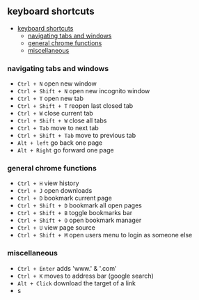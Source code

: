 ## keyboard shortcuts
- [keyboard shortcuts](#keyboard-shortcuts)
  - [navigating tabs and windows](#navigating-tabs-and-windows)
  - [general chrome functions](#general-chrome-functions)
  - [miscellaneous](#miscellaneous)

### navigating tabs and windows
- `Ctrl + N` open new window
- `Ctrl + Shift + N` open new incognito window
- `Ctrl + T` open new tab
- `Ctrl + Shift + T` reopen last closed tab
- `Ctrl + W` close current tab
- `Ctrl + Shift + W` close all tabs
- `Ctrl + Tab` move to next tab
- `Ctrl + Shift + Tab` move to previous tab
- `Alt + left` go back one page
- `Alt + Right` go forward one page

### general chrome functions
- `Ctrl + H` view history
- `Ctrl + J` open downloads
- `Ctrl + D` bookmark current page
- `Ctrl + Shift + D` bookmark all open pages
- `Ctrl + Shift + B` toggle bookmarks bar
- `Ctrl + Shift + O` open bookmark manager
- `Ctrl + U` view page source
- `Ctrl + Shift + M` open users menu to login as someone else

### miscellaneous
- `Ctrl + Enter` adds 'www.' & '.com'
- `Ctrl + K` moves to address bar (google search)
- `Alt + Click` download the target of a link
- s

